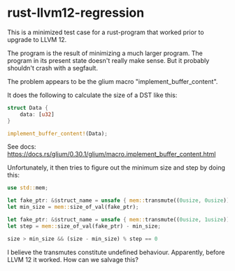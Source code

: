 # rust-llvm12-regression

This is a minimized test case for a rust-program that worked prior to upgrade to LLVM 12.

The program is the result of minimizing a much larger program. The program in its present state doesn't really make sense. But it probably shouldn't crash with a segfault.

The problem appears to be the glium macro "implement_buffer_content".

It does the following to calculate the size of a DST like this:

```rust
struct Data {
    data: [u32]
}

implement_buffer_content!(Data);
```

See docs:
https://docs.rs/glium/0.30.1/glium/macro.implement_buffer_content.html

Unfortunately, it then tries to figure out the minimum size and step by doing this:

```rust
use std::mem;

let fake_ptr: &$struct_name = unsafe { mem::transmute((0usize, 0usize)) };
let min_size = mem::size_of_val(fake_ptr);

let fake_ptr: &$struct_name = unsafe { mem::transmute((0usize, 1usize)) };
let step = mem::size_of_val(fake_ptr) - min_size;

size > min_size && (size - min_size) % step == 0
```

I believe the transmutes constitute undefined behaviour. Apparently, before LLVM 12
it worked. How can we salvage this?


